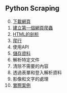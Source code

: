 ## Python Scraping
0. [下載網頁](./下載網頁)
1. [建立第一個網頁爬蟲](./建立第一個網頁爬蟲)
2. [HTML的剖析](./HTML的剖析)
3. [爬行](./爬行)
4. 使用API
5. [儲存資料](./儲存資料)
6. 解析特定文件
7. 清除不需要的內容
8. 透過表單和登入解析資料
9. 影像和文字的處理
10. [實際案例](./實際案例)